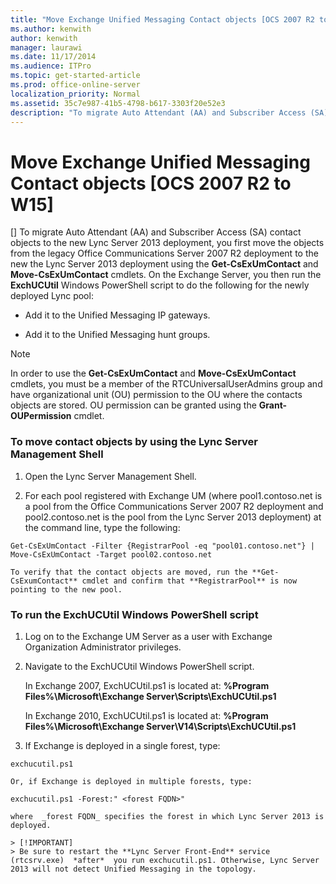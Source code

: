```yaml
---
title: "Move Exchange Unified Messaging Contact objects [OCS 2007 R2 to W15]"
ms.author: kenwith
author: kenwith
manager: laurawi
ms.date: 11/17/2014
ms.audience: ITPro
ms.topic: get-started-article
ms.prod: office-online-server
localization_priority: Normal
ms.assetid: 35c7e987-41b5-4798-b617-3303f20e52e3
description: "To migrate Auto Attendant (AA) and Subscriber Access (SA) contact objects to the new Lync Server 2013 deployment, you first move the objects from the legacy Office Communications Server 2007 R2 deployment to the new the Lync Server 2013 deployment using the Get-CsExUmContact and Move-CsExUmContact cmdlets. On the Exchange Server, you then run the ExchUCUtil Windows PowerShell script to do the following for the newly deployed Lync pool:"
---
```


# Move Exchange Unified Messaging Contact objects [OCS 2007 R2 to W15]
[]
To migrate Auto Attendant (AA) and Subscriber Access (SA) contact objects to the new Lync Server 2013 deployment, you first move the objects from the legacy Office Communications Server 2007 R2 deployment to the new the Lync Server 2013 deployment using the **Get-CsExUmContact** and **Move-CsExUmContact** cmdlets. On the Exchange Server, you then run the **ExchUCUtil** Windows PowerShell script to do the following for the newly deployed Lync pool: 
  
- Add it to the Unified Messaging IP gateways.
    
- Add it to the Unified Messaging hunt groups.
    
> [!NOTE]
> In order to use the **Get-CsExUmContact** and **Move-CsExUmContact** cmdlets, you must be a member of the RTCUniversalUserAdmins group and have organizational unit (OU) permission to the OU where the contacts objects are stored. OU permission can be granted using the **Grant-OUPermission** cmdlet. 
  
### To move contact objects by using the Lync Server Management Shell

1. Open the Lync Server Management Shell.
    
2. For each pool registered with Exchange UM (where pool1.contoso.net is a pool from the Office Communications Server 2007 R2 deployment and pool2.contoso.net is the pool from the Lync Server 2013 deployment) at the command line, type the following: 
    
  ```
  Get-CsExUmContact -Filter {RegistrarPool -eq "pool01.contoso.net"} | Move-CsExUmContact -Target pool02.contoso.net
  ```

    To verify that the contact objects are moved, run the **Get-CsExumContact** cmdlet and confirm that **RegistrarPool** is now pointing to the new pool. 
    
### To run the ExchUCUtil Windows PowerShell script

1. Log on to the Exchange UM Server as a user with Exchange Organization Administrator privileges.
    
2. Navigate to the ExchUCUtil Windows PowerShell script.
    
    In Exchange 2007, ExchUCUtil.ps1 is located at: **%Program Files%\Microsoft\Exchange Server\Scripts\ExchUCUtil.ps1**
    
    In Exchange 2010, ExchUCUtil.ps1 is located at: **%Program Files%\Microsoft\Exchange Server\V14\Scripts\ExchUCUtil.ps1**
    
3. If Exchange is deployed in a single forest, type:
    
  ```
  exchucutil.ps1
  ```

    Or, if Exchange is deployed in multiple forests, type:
    
  ```
  exchucutil.ps1 -Forest:" <forest FQDN>"
  ```

    where  _forest FQDN_ specifies the forest in which Lync Server 2013 is deployed. 
    
    > [!IMPORTANT]
    > Be sure to restart the **Lync Server Front-End** service (rtcsrv.exe)  *after*  you run exchucutil.ps1. Otherwise, Lync Server 2013 will not detect Unified Messaging in the topology. 
  

